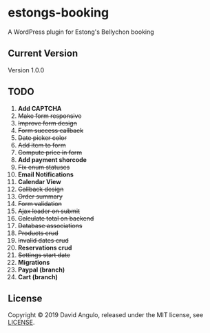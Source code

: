 # estongs-booking
A WordPress plugin for Estong's Bellychon booking

## Current Version
Version 1.0.0

## TODO
1. **Add CAPTCHA**
2. ~~Make form responsive~~
3. ~~Improve form design~~
4. ~~Form success callback~~
5. ~~Date picker color~~
6. ~~Add item to form~~
7. ~~Compute price in form~~
8. **Add payment shorcode**
9. ~~Fix enum statuses~~
10. **Email Notifications**
11. **Calendar View**
12. ~~Callback design~~
13. ~~Order summary~~
14. ~~Form validation~~
15. ~~Ajax loader on submit~~
16. ~~Calculate total on backend~~
17. ~~Database associations~~
18. ~~Products crud~~
19. ~~Invalid dates crud~~
20. **Reservations crud**
21. ~~Settings start date~~
22. **Migrations**
23. **Paypal (branch)**
24. **Cart (branch)**

## License
Copyright © 2019 David Angulo, released under the MIT license, see [LICENSE](LICENSE).
